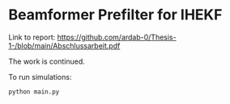 <h1>Beamformer Prefilter for IHEKF</h1>

Link to report: https://github.com/ardab-0/Thesis-1-/blob/main/Abschlussarbeit.pdf

The work is continued.

To run simulations:

```
python main.py
```
